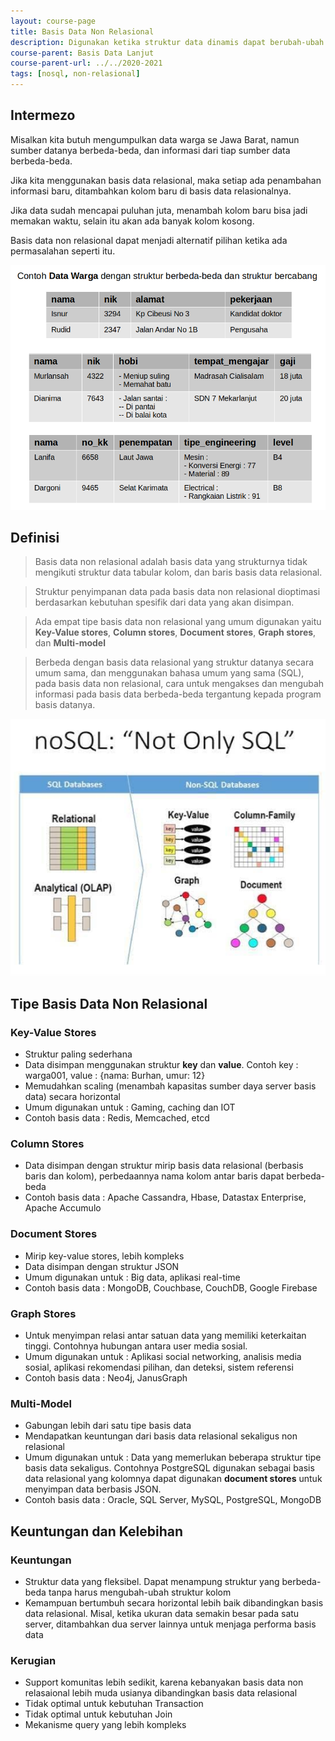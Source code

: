 ```yaml
---
layout: course-page
title: Basis Data Non Relasional
description: Digunakan ketika struktur data dinamis dapat berubah-ubah
course-parent: Basis Data Lanjut
course-parent-url: ../../2020-2021
tags: [nosql, non-relasional]
---
```


## Intermezo

Misalkan kita butuh mengumpulkan data warga se Jawa Barat, namun sumber datanya berbeda-beda, dan informasi dari tiap sumber data berbeda-beda. 

Jika kita menggunakan basis data relasional, maka setiap ada penambahan informasi baru, ditambahkan kolom baru di basis data relasionalnya. 

Jika data sudah mencapai puluhan juta, menambah kolom baru bisa jadi memakan waktu, selain itu akan ada banyak kolom kosong.

Basis data non relasional dapat menjadi alternatif pilihan ketika ada permasalahan seperti itu.

![Contoh data non relasional](https://raw.githubusercontent.com/mechaid/course-materials/master/basis-data-lanjut/2020-2021/non-relational-database/contoh-data-non-relasional.png)

## Definisi

> Basis data non relasional adalah basis data yang strukturnya tidak mengikuti struktur data tabular kolom, dan baris basis data relasional.

> Struktur penyimpanan data pada basis data non relasional dioptimasi berdasarkan kebutuhan spesifik dari data yang akan disimpan.

> Ada empat tipe basis data non relasional yang umum digunakan yaitu **Key-Value stores**, **Column stores**, **Document stores**, **Graph stores**, dan **Multi-model**

> Berbeda dengan basis data relasional yang struktur datanya secara umum sama, dan menggunakan bahasa umum yang sama (SQL), pada basis data non relasional, cara untuk mengakses dan mengubah informasi pada basis data berbeda-beda tergantung kepada program basis datanya.

![Ilustrasi SQL dan NoSQL](https://raw.githubusercontent.com/mechaid/course-materials/master/basis-data-lanjut/2020-2021/non-relational-database/ilustrasi-sql-nosql.png)

## Tipe Basis Data Non Relasional

### Key-Value Stores

- Struktur paling sederhana
- Data disimpan menggunakan struktur **key** dan **value**. Contoh key : warga001, value : {nama: Burhan, umur: 12}
- Memudahkan scaling (menambah kapasitas sumber daya server basis data) secara horizontal
- Umum digunakan untuk : Gaming, caching dan IOT
- Contoh basis data : Redis, Memcached, etcd

### Column Stores

- Data disimpan dengan struktur mirip basis data relasional (berbasis baris dan kolom), perbedaannya nama kolom antar baris dapat berbeda-beda
- Contoh basis data : Apache Cassandra, Hbase, Datastax Enterprise, Apache Accumulo

### Document Stores

- Mirip key-value stores, lebih kompleks
- Data disimpan dengan struktur JSON
- Umum digunakan untuk : Big data, aplikasi real-time
- Contoh basis data : MongoDB, Couchbase, CouchDB, Google Firebase

### Graph Stores

- Untuk menyimpan relasi antar satuan data yang memiliki keterkaitan tinggi. Contohnya hubungan antara user media sosial.
- Umum digunakan untuk : Aplikasi social networking, analisis media sosial, aplikasi rekomendasi pilihan, dan deteksi, sistem referensi
- Contoh basis data : Neo4j, JanusGraph

### Multi-Model

- Gabungan lebih dari satu tipe basis data
- Mendapatkan keuntungan dari basis data relasional sekaligus non relasional
- Umum digunakan untuk : Data yang memerlukan beberapa struktur tipe basis data sekaligus. Contohnya PostgreSQL digunakan sebagai basis data relasional yang kolomnya dapat digunakan **document stores** untuk menyimpan data berbasis JSON.
- Contoh basis data : Oracle, SQL Server, MySQL, PostgreSQL, MongoDB

## Keuntungan dan Kelebihan

### Keuntungan

- Struktur data yang fleksibel. Dapat menampung struktur yang berbeda-beda tanpa harus mengubah-ubah struktur kolom
- Kemampuan bertumbuh secara horizontal lebih baik dibandingkan basis data relasional. Misal, ketika ukuran data semakin besar pada satu server, ditambahkan dua server lainnya untuk menjaga performa basis data

### Kerugian

- Support komunitas lebih sedikit, karena kebanyakan basis data non relasaional lebih muda usianya dibandingkan basis data relasional
- Tidak optimal untuk kebutuhan Transaction
- Tidak optimal untuk kebutuhan Join
- Mekanisme query yang lebih kompleks


